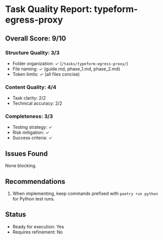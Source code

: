 # Task Quality Report: typeform-egress-proxy

## Overall Score: 9/10

### Structure Quality: 3/3
- Folder organization: ✓ (`/tasks/typeform-egress-proxy/`)
- File naming: ✓ (guide.md, phase_1.md, phase_2.md)
- Token limits: ✓ (all files concise)

### Content Quality: 4/4
- Task clarity: 2/2
- Technical accuracy: 2/2

### Completeness: 3/3
- Testing strategy: ✓
- Risk mitigation: ✓
- Success criteria: ✓

## Issues Found
None blocking.

## Recommendations
1. When implementing, keep commands prefixed with `poetry run python` for Python test runs.

## Status
- Ready for execution: Yes
- Requires refinement: No


